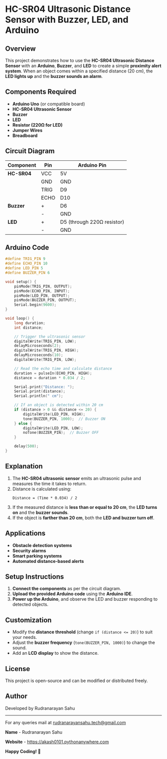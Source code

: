 # HC-SR04 Ultrasonic Distance Sensor with Buzzer, LED, and Arduino

## Overview
This project demonstrates how to use the **HC-SR04 Ultrasonic Distance Sensor** with an **Arduino**, **Buzzer**, and **LED** to create a simple **proximity alert system**. When an object comes within a specified distance (20 cm), the **LED lights up** and the **buzzer sounds an alarm**.

## Components Required
- **Arduino Uno** (or compatible board)
- **HC-SR04 Ultrasonic Sensor**
- **Buzzer**
- **LED**
- **Resistor (220Ω for LED)**
- **Jumper Wires**
- **Breadboard**

## Circuit Diagram
| **Component** | **Pin** | **Arduino Pin** |
|--------------|--------|---------------|
| **HC-SR04** | VCC    | 5V            |
|             | GND    | GND           |
|             | TRIG   | D9            |
|             | ECHO   | D10           |
| **Buzzer**  | +      | D6            |
|             | -      | GND           |
| **LED**     | +      | D5 (through 220Ω resistor) |
|             | -      | GND           |

## Arduino Code
```cpp
#define TRIG_PIN 9
#define ECHO_PIN 10
#define LED_PIN 5
#define BUZZER_PIN 6

void setup() {
    pinMode(TRIG_PIN, OUTPUT);
    pinMode(ECHO_PIN, INPUT);
    pinMode(LED_PIN, OUTPUT);
    pinMode(BUZZER_PIN, OUTPUT);
    Serial.begin(9600);
}

void loop() {
    long duration;
    int distance;

    // Trigger the ultrasonic sensor
    digitalWrite(TRIG_PIN, LOW);
    delayMicroseconds(2);
    digitalWrite(TRIG_PIN, HIGH);
    delayMicroseconds(10);
    digitalWrite(TRIG_PIN, LOW);

    // Read the echo time and calculate distance
    duration = pulseIn(ECHO_PIN, HIGH);
    distance = duration * 0.034 / 2;

    Serial.print("Distance: ");
    Serial.print(distance);
    Serial.println(" cm");

    // If an object is detected within 20 cm
    if (distance > 0 && distance <= 20) {
        digitalWrite(LED_PIN, HIGH);
        tone(BUZZER_PIN, 1000);  // Buzzer ON
    } else {
        digitalWrite(LED_PIN, LOW);
        noTone(BUZZER_PIN);  // Buzzer OFF
    }

    delay(500);
}
```

## Explanation
1. The **HC-SR04 ultrasonic sensor** emits an ultrasonic pulse and measures the time it takes to return.
2. Distance is calculated using:
   ```
   Distance = (Time * 0.034) / 2
   ```
3. If the measured distance is **less than or equal to 20 cm**, the **LED turns on** and the **buzzer sounds**.
4. If the object is **farther than 20 cm**, both the **LED and buzzer turn off**.

## Applications
- **Obstacle detection systems**
- **Security alarms**
- **Smart parking systems**
- **Automated distance-based alerts**

## Setup Instructions
1. **Connect the components** as per the circuit diagram.
2. **Upload the provided Arduino code** using the **Arduino IDE**.
3. **Power up the Arduino**, and observe the LED and buzzer responding to detected objects.

## Customization
- Modify the **distance threshold** (change `if (distance <= 20)`) to suit your needs.
- Adjust the **buzzer frequency** (`tone(BUZZER_PIN, 1000)`) to change the sound.
- Add an **LCD display** to show the distance.

## License
This project is open-source and can be modified or distributed freely.

## Author
Developed by Rudranarayan Sahu

---

For any queries mail at rudranarayansahu.tech@gmail.com

**Name** - Rudranarayan Sahu

**Website** - https://akash0101.pythonanywhere.com

**Happy Coding! 🚀**

